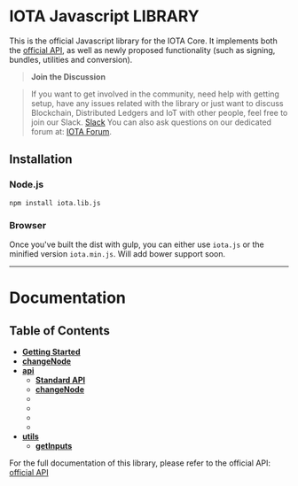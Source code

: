 # IOTA Javascript LIBRARY

This is the official Javascript library for the IOTA Core. It implements both the [official API](https://iota.readme.io/), as well as newly proposed functionality (such as signing, bundles, utilities and conversion).

> **Join the Discussion**

> If you want to get involved in the community, need help with getting setup, have any issues related with the library or just want to discuss Blockchain, Distributed Ledgers and IoT with other people, feel free to join our Slack. [Slack](http://slack.iotatoken.com/) You can also ask questions on our dedicated forum at: [IOTA Forum](http://forum.iotatoken.com/).

## Installation

### Node.js

```
npm install iota.lib.js
```

### Browser

Once you've built the dist with gulp, you can either use `iota.js` or the minified version `iota.min.js`. Will add bower support soon.

---

# Documentation

## Table of Contents		


  - **[Getting Started](#getting-started)**
  - **[changeNode](#changeNode)**
  - **[api](#api)**
    - **[Standard API](#standard-api)**
    - **[changeNode](#)**
    - **[](#)**
    - **[](#)**
    - **[](#)**
    - **[](#)**
  - **[utils](#utils)**
    - **[getInputs](#getInputs)**

For the full documentation of this library, please refer to the official API: [official API](https://iota.readme.io/)
